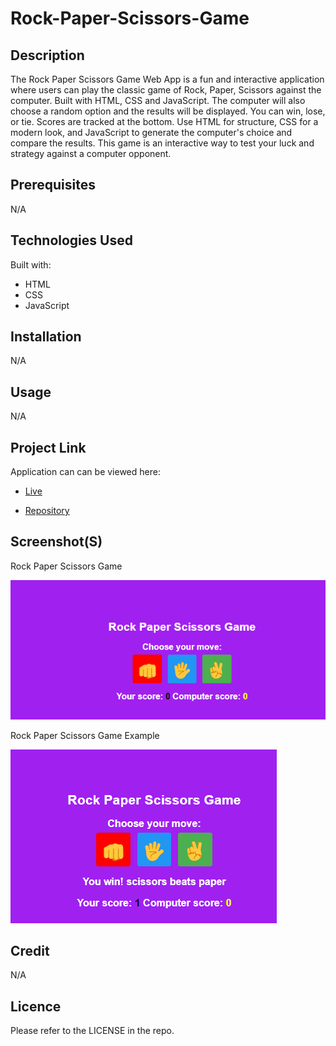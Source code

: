# Rock-Paper-Scissors-Game

## Description
The Rock Paper Scissors Game Web App is a fun and interactive application where users can play the classic game of Rock, Paper, Scissors against the computer. Built with HTML, CSS and JavaScript. The computer will also choose a random option and the results will be displayed. You can win, lose, or tie. Scores are tracked at the bottom. Use HTML for structure, CSS for a modern look, and JavaScript to generate the computer's choice and compare the results. This game is an interactive way to test your luck and strategy against a computer opponent.

## Prerequisites
N/A

## Technologies Used
Built with:
* HTML
* CSS
* JavaScript

## Installation
N/A

## Usage
N/A

## Project Link
Application can can be viewed here: 
* [Live](https://yvonnesarah.github.io/Rock-Paper-Scissors-Game/)

* [Repository](https://github.com/yvonnesarah/Rock-Paper-Scissors-Game)

## Screenshot(S)
Rock Paper Scissors Game

![Screenshot](assets/images/game.png "Rock Paper Scissors Game")

Rock Paper Scissors Game Example

![Screenshot](assets/images/game-example.png "Rock Paper Scissors Game Example")

## Credit
N/A

## Licence
Please refer to the LICENSE in the repo.